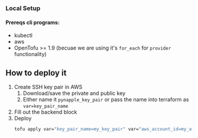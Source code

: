 ### Local Setup

#### Prereqs cli programs:
* kubectl
* aws 
* OpenTofu >= 1.9 (becuae we are using it's `for_each` for `provider` functionality)

## How to deploy it
1. Create SSH key pair in AWS
   1. Download/save the private and public key
   2. Either name it `pynapple_key_pair` or pass the name into terraform as `var=key_pair_name`
1. Fill out the backend block
1. Deploy
   ```bash
   tofu apply var="key_pair_name=my_key_pair" var="aws_account_id=my_aws_account_id"
```